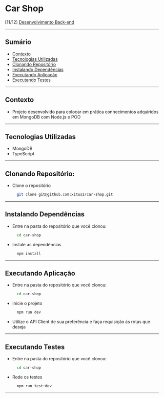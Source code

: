 # Car Shop
[11/12] [Desenvolvimento Back-end](https://github.com/xitusz/Trybe/tree/main/03_Desenvolvimento-Back-end)

---

## Sumário

- [Contexto](#contexto)
- [Tecnologias Utilizadas](#tecnologias-utilizadas)
- [Clonando Repositório](#clonando-repositório)
- [Instalando Dependências](#instalando-dependências)
- [Executando Aplicação](#executando-aplicação)
- [Executando Testes](#executando-testes)

---

## Contexto

* Projeto desenvolvido para colocar em prática conhecimentos adquiridos em MongoDB com Node.js e POO

---

## Tecnologias Utilizadas

* MongoDB
* TypeScript

---

## Clonando Repositório:

* Clone o repositório
  ```sh
    git clone git@github.com:xitusz/car-shop.git
  ```

---

## Instalando Dependências

* Entre na pasta do repositório que você clonou:
  ```sh
    cd car-shop
  ```

* Instale as dependências
  ```sh
    npm install
  ```

---

## Executando Aplicação

* Entre na pasta do repositório que você clonou:
  ```sh
    cd car-shop
  ```

* Inicie o projeto
  ```sh
    npm run dev
  ```

* Utilize o API Client de sua preferência e faça requisição às rotas que deseja

---

## Executando Testes

* Entre na pasta do repositório que você clonou:
  ```sh
    cd car-shop
  ```

* Rode os testes
  ```sh
    npm run test:dev
  ```

---
